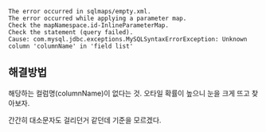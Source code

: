 ```에러코드
The error occurred in sqlmaps/empty.xml. 
The error occurred while applying a parameter map. 
Check the mapNamespace.id-InlineParameterMap. 
Check the statement (query failed). 
Cause: com.mysql.jdbc.exceptions.MySQLSyntaxErrorException: Unknown column 'columnName' in 'field list'
```

## 해결방법
해당하는 컬럼명(columnName)이 없다는 것. 오타일 확률이 높으니 눈을 크게 뜨고 찾아보자.

간간히 대소문자도 걸리던거 같던데 기준을 모르겠다.
